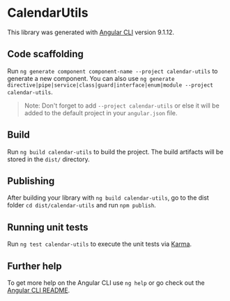 # CalendarUtils

This library was generated with [Angular CLI](https://github.com/angular/angular-cli) version 9.1.12.

## Code scaffolding

Run `ng generate component component-name --project calendar-utils` to generate a new component. You can also use `ng generate directive|pipe|service|class|guard|interface|enum|module --project calendar-utils`.
> Note: Don't forget to add `--project calendar-utils` or else it will be added to the default project in your `angular.json` file. 

## Build

Run `ng build calendar-utils` to build the project. The build artifacts will be stored in the `dist/` directory.

## Publishing

After building your library with `ng build calendar-utils`, go to the dist folder `cd dist/calendar-utils` and run `npm publish`.

## Running unit tests

Run `ng test calendar-utils` to execute the unit tests via [Karma](https://karma-runner.github.io).

## Further help

To get more help on the Angular CLI use `ng help` or go check out the [Angular CLI README](https://github.com/angular/angular-cli/blob/master/README.md).
